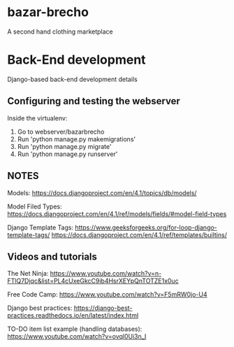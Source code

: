 # bazar-brecho
A second hand clothing marketplace


# Back-End development
Django-based back-end development details

## Configuring and testing the webserver

Inside the virtualenv:
1. Go to webserver/bazarbrecho
2. Run 'python manage.py makemigrations'
3. Run 'python manage.py migrate'
4. Run 'python manage.py runserver'

## NOTES

Models:
https://docs.djangoproject.com/en/4.1/topics/db/models/

Model Filed Types:
https://docs.djangoproject.com/en/4.1/ref/models/fields/#model-field-types

Django Template Tags:
https://www.geeksforgeeks.org/for-loop-django-template-tags/
https://docs.djangoproject.com/en/4.1/ref/templates/builtins/


## Videos and tutorials

The Net Ninja:
https://www.youtube.com/watch?v=n-FTlQ7Djqc&list=PL4cUxeGkcC9ib4HsrXEYpQnTOTZE1x0uc

Free Code Camp:
https://www.youtube.com/watch?v=F5mRW0jo-U4

Django best practices:
https://django-best-practices.readthedocs.io/en/latest/index.html

TO-DO item list example (handling databases):
https://www.youtube.com/watch?v=ovql0Ui3n_I
